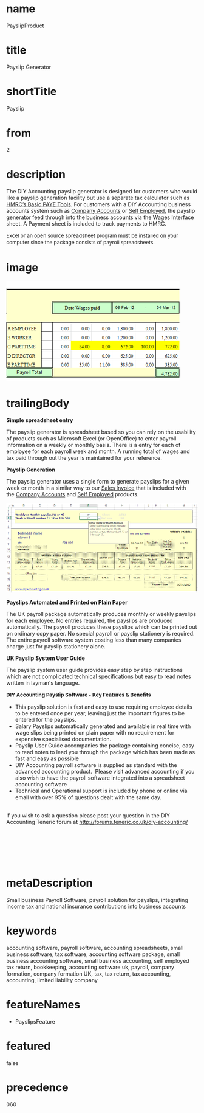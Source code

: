 # name
PayslipProduct

# title
Payslip Generator

# shortTitle
Payslip

# from
2

# description
<p>
        The DIY Accounting payslip generator is designed for customers who would like a payslip generation facility but use a separate tax calculator such as <a href="http://www.hmrc.gov.uk/payerti/payroll/bpt/index.htm">HMRC&rsquo;s Basic PAYE Tools</a>. For customers with a DIY Accounting business accounts system such as <a href="product.html?product=CompanyAccountsProduct">Company Accounts</a> or <a href="product.html?product=SelfEmployedProduct">Self Employed</a>, the payslip generator feed through into the business accounts via the Wages Interface sheet. A Payment sheet is included to track payments to HMRC.
    </p>
    <p>
        <span style="font-size: 10.0pt;line-height: 13.0pt;">Excel or an open source spreadsheet program must be installed on your computer since the package consists of payroll spreadsheets.</span>
    </p>

# image
![Payslip Product Example](assets/2720412.png)

# trailingBody
<p>
    <strong>Simple spreadsheet entry</strong>
</p>
<p>The payslip generator is spreadsheet based so you can rely on the usability of products such as Microsoft Excel (or OpenOffice) to enter payroll information on a weekly or monthly basis. There is a entry for each of employee for each payroll week and month. A running total of wages and tax paid through out the year is maintained for your reference.</p>
<p>
    <strong>Payslip Generation</strong>
</p>
<p>
    The payslip generator uses a single form to generate payslips for a given week or month in a similar way to our&nbsp;<a href="feature.html?feature=SalesInvoiceFeature">Sales Invoice</a> that is included with the&nbsp;<a href="product.html?product=CompanyAccountsProduct">Company Accounts</a> and&nbsp;<a href="product.html?product=SelfEmployedProduct">Self Employed</a> products.
</p>
<p>
    <span><img src="assets/2720410.png" /></span>
</p>
<p>
    <strong>Payslips Automated and Printed on Plain Paper</strong>
</p>
<p>The UK payroll package automatically produces monthly or weekly payslips for each employee. No entries required, the payslips are produced automatically. The payroll produces these payslips which can be printed out on ordinary copy paper. No special payroll or payslip stationery is required. The entire payroll software system costing less than many companies charge just for payslip stationery alone.</p>
<p>
    <strong>UK Payslip System User Guide</strong>
</p>
<p>The payslip system user guide provides easy step by step instructions which are not complicated technical specifications but easy to read notes written in layman's language.</p>
<p>
    <strong style="font-size: 10.0pt;line-height: 13.0pt;">DIY Accounting Payslip Software - Key Features &amp; Benefits</strong>
</p>
<ul>
    <li>This payslip solution is fast and easy to use requiring employee details to be entered once per year, leaving just the important figures to be entered for the payslips.</li>
    <li>Salary Payslips automatically generated and available in real time with wage slips being printed on plain paper with no requirement for expensive specialised documentation.</li>
    <li>Payslip User Guide accompanies the package containing concise, easy to read notes to lead you through the package which has been made as fast and easy as possible</li>
    <li>DIY Accounting payroll software is supplied as standard with the advanced accounting product.&nbsp; Please visit advanced accounting if you also wish to have the payroll software integrated into a spreadsheet accounting software</li>
    <li>Technical and Operational support is included by phone or online via email with over 95% of questions dealt with the same day.</li>
</ul>
<p>
    <br>
    If you wish to ask a question please post your question in the DIY Accounting Teneric forum at&nbsp;<a href="http://forums.teneric.co.uk/diy-accounting/">http://forums.teneric.co.uk/diy-accounting/</a>
    <br>
    &nbsp;
    <br>
    <br>
</p>
<p>&nbsp;</p>
<p>
    <strong>
        <br>
    </strong>
</p>


# metaDescription
Small business Payroll Software, payroll solution for payslips, integrating income tax and national insurance contributions into business accounts

# keywords
accounting software, payroll software, accounting spreadsheets, small business software, tax software, accounting software package, small business accounting software, small business accounting, self employed tax return, bookkeeping, accounting software uk, payroll, company formation, company formation UK, tax, tax return, tax accounting, accounting, limited liability company

# featureNames
- PayslipsFeature

# featured
false

# precedence
060
